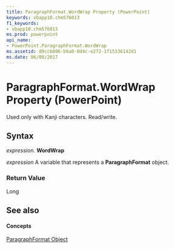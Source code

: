 ```yaml
---
title: ParagraphFormat.WordWrap Property (PowerPoint)
keywords: vbapp10.chm576013
f1_keywords:
- vbapp10.chm576013
ms.prod: powerpoint
api_name:
- PowerPoint.ParagraphFormat.WordWrap
ms.assetid: d9ccb806-b6a0-0d4c-e272-1f15336142d1
ms.date: 06/08/2017
---
```



# ParagraphFormat.WordWrap Property (PowerPoint)

Used only with Kanji characters. Read/write.


## Syntax

 _expression_. **WordWrap**

 _expression_ A variable that represents a **ParagraphFormat** object.


### Return Value

Long


## See also


#### Concepts


[ParagraphFormat Object](paragraphformat-object-powerpoint.md)

